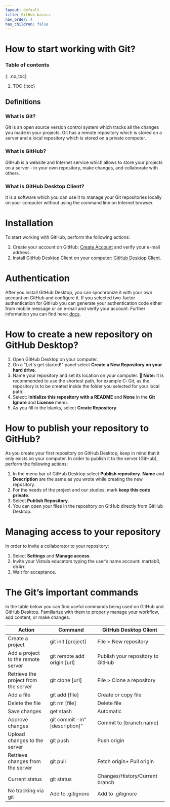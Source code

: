 ```yaml
---
layout: default
title: GitHub basics
nav_order: 4
has_children: false
---
```


# How to start working with Git?

### Table of contents
{: .no_toc}

1. TOC
{:toc}

## Definitions
### What is Git?
Git is an open source version control system which tracks all the changes you made in your projects. Git has a remote repository which is stored on a server and a local repository which is stored on a private computer.


### What is GitHub?
GitHub is a website and Internet service which allows to store your projects on a server - in your own repository, make changes, and collaborate with others.


### What is GitHub Desktop Client?
It is a software which you can use it to manage your Git repositories locally on your computer without using the command line on Internet browser.

# Installation
To start working with GitHub, perform the following actions:
1. Create your account on GitHub: [Create Account](https://github.com/) and verify your e-mail address.
2. Install GitHub Desktop Client on your computer: [GitHub Desktop Client](https://desktop.github.com/).


# Authentication
After you install GitHub Desktop, you can synchronize it with your own account on GitHub and configure it. If you selected two-factor authentication for GitHub you can generate your authentication code either from mobile message or an e-mail and verify your account.
Further information you can find here: [docs](https://docs.github.com/en/github/authenticating-to-github/about-authentication-to-github).


# How to create a new repository on GitHub Desktop?
1. Open GitHub Desktop on your computer. 
2. On a "Let's get started!" panel select **Create a New Repository on your hard drive**.
3. Name your repository and set its location on your computer.  **📝 Note:** It is recommended to use the shortest path, for example C: Git, as the repository is to be created inside the folder you selected for your local path.
4. Select: **Initialize this repository with a README** and **None** in the **Git Ignore** and **License** menu.
5. As you fill in the blanks, select **Create Repository**.


# How to publish your repository to GitHub?
As you create your first repository on GitHub Desktop, keep in mind that it only exists on your computer. In order to publish it to the server (GitHub), perform the following actions:

1. In the menu bar of GitHub Desktop select **Publish repository**. **Name** and **Description** are the same as you wrote while creating the new repository.
2. For the needs of the project and our studies, mark **keep this code private**.
3. Select **Publish Repository**.
4. You can open your files in the repository on GitHub directly from GitHub Desktop.

# Managing access to your repository

In order to invite a collaborator to your repository:

1. Select **Settings** and **Manage access**.
2. Invite your Vistula educators typing the user’s name account: martab0, db4rr.
3. Wait for acceptance.

# The Git’s important commands

In the table below you can find useful commands being used on GitHub and GitHub Desktop. Familiarize with them to properly manage your workflow, add content, or make changes.


| Action | Command |GitHub Desktop Client
| --| ----------- |----------------------
| Create a project|git init [project]|File > New repository|
| Add a project to the remote server|git remote add origin [url]|Publish your repository to GitHub|
| Retrieve the project from the server|git clone [url]|File > Clone a repository|
| Add a file|git add [file]|Create or copy file|
| Delete the file|git rm [file]|Delete file|
| Save changes|get stash|Automatic|
| Approve changes|git commit -m"[description]"|Commit to [branch name]|
| Upload changes to the server|git push|Push origin|
| Retrieve changes from the server|git pull |Fetch origin+ Pull origin|
| Current status|git status|Changes/History/Current branch|
| No tracking via git|Add to .gitignore|Add to .gitignore|